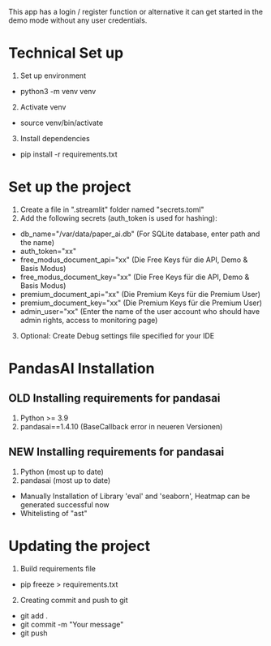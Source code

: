 This app has a login / register function 
or alternative it can get started in the demo mode without any user credentials.

# Technical Set up
1. Set up environment
- python3 -m venv venv
2. Activate venv
- source venv/bin/activate
3. Install dependencies
- pip install -r requirements.txt

# Set up the project
1. Create a file in ".streamlit" folder named "secrets.toml"
2. Add the following secrets (auth_token is used for hashing):
 - db_name="/var/data/paper_ai.db" (For SQLite database, enter path and the name)
 - auth_token="xx" 
 - free_modus_document_api="xx" (Die Free Keys für die API, Demo & Basis Modus)
 - free_modus_document_key="xx" (Die Free Keys für die API, Demo & Basis Modus)
 - premium_document_api="xx" (Die Premium Keys für die Premium User)
 - premium_document_key="xx" (Die Premium Keys für die Premium User)
 - admin_user="xx" (Enter the name of the user account who should have admin rights, access to monitoring page)
3. Optional: Create Debug settings file specified for your IDE

# PandasAI Installation
## OLD Installing requirements for pandasai
1. Python >= 3.9
2. pandasai==1.4.10 (BaseCallback error in neueren Versionen)

## NEW Installing requirements for pandasai
1. Python (most up to date)
2. pandasai (most up to date)
- Manually Installation of Library 'eval' and 'seaborn', Heatmap can be generated successful now
- Whitelisting of "ast"

# Updating the project
1. Build requirements file
- pip freeze > requirements.txt
2. Creating commit and push to git
- git add .
- git commit -m "Your message"
- git push

